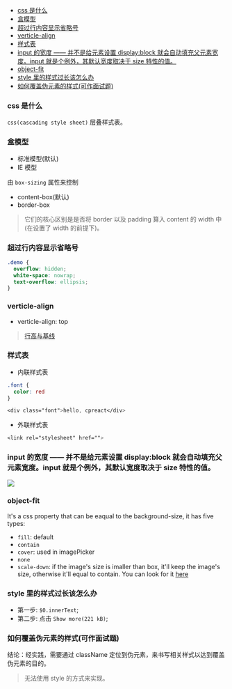 <!--
abbrlink: v9b53vi6
-->

- [css 是什么](#css-是什么)
- [盒模型](#盒模型)
- [超过行内容显示省略号](#超过行内容显示省略号)
- [verticle-align](#verticle-align)
- [样式表](#样式表)
- [input 的宽度 —— 并不是给元素设置 display:block 就会自动填充父元素宽度。input 就是个例外，其默认宽度取决于 size 特性的值。](#input-的宽度--并不是给元素设置-displayblock-就会自动填充父元素宽度input-就是个例外其默认宽度取决于-size-特性的值)
- [object-fit](#object-fit)
- [style 里的样式过长该怎么办](#style-里的样式过长该怎么办)
- [如何覆盖伪元素的样式(可作面试题)](#如何覆盖伪元素的样式可作面试题)

### css 是什么

`css(cascading style sheet)` 层叠样式表。

### 盒模型

* 标准模型(默认)
* IE 模型

由 `box-sizing` 属性来控制

* content-box(默认)
* border-box

> 它们的核心区别是是否将 border 以及 padding 算入 content 的 width 中(在设置了 width 的前提下)。

### 超过行内容显示省略号

```css
.demo {
  overflow: hidden;
  white-space: nowrap;
  text-overflow: ellipsis;
}
```

### verticle-align

* verticle-align: top

> [行高与基线](https://blog.csdn.net/lulujiajiawenwen/article/details/8245201)

### 样式表

* 内联样式表

```css
.font {
  color: red
}

<div class="font">hello, cpreact</div>
```

* 外联样式表

```css
<link rel="stylesheet" href="">
```

### input 的宽度 —— 并不是给元素设置 display:block 就会自动填充父元素宽度。input 就是个例外，其默认宽度取决于 size 特性的值。

![](https://user-gold-cdn.xitu.io/2019/7/29/16c3d4f6fef0a871?imageslim)

### object-fit

It's a css property that can be eaqual to the background-size, it has five types:

* `fill`: default
* `contain`
* `cover`: used in imagePicker
* `none`
* `scale-down`: if the image's size is imaller than box, it'll keep the image's size, otherwise it'll equal to contain. You can look for it [here](https://codepen.io/chrisnager/pen/XJgJqN)

### style 里的样式过长该怎么办

* 第一步: `$0.innerText`;
* 第二步: 点击 `Show more(221 kB)`;

### 如何覆盖伪元素的样式(可作面试题)

结论：经实践，需要通过 className 定位到伪元素，来书写相关样式以达到覆盖伪元素的目的。

> 无法使用 style 的方式来实现。